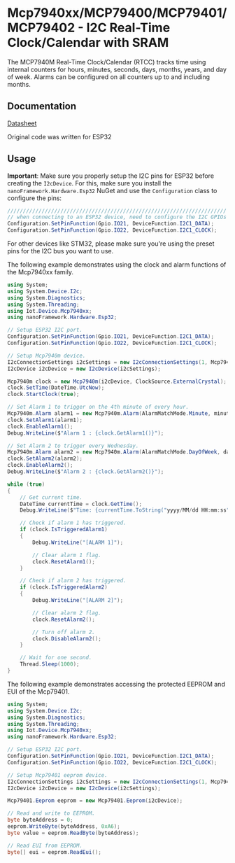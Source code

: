 # Mcp7940xx/MCP79400/MCP79401/MCP79402 - I2C Real-Time Clock/Calendar with SRAM

The MCP7940M Real-Time Clock/Calendar (RTCC) tracks time using internal counters for hours, minutes, seconds, days, months, years, and day of week. Alarms can be configured on all counters up to and including months.

## Documentation

[Datasheet](https://ww1.microchip.com/downloads/en/DeviceDoc/MCP7940M-Low-Cost%20I2C-RTCC-with-SRAM-20002292C.pdf)

Original code was written for ESP32

## Usage

**Important**: Make sure you properly setup the I2C pins for ESP32 before creating the `I2cDevice`. For this, make sure you install the `nanoFramework.Hardware.Esp32` NuGet and use the `Configuration` class to configure the pins:

```csharp
//////////////////////////////////////////////////////////////////////
// when connecting to an ESP32 device, need to configure the I2C GPIOs used for the bus.
Configuration.SetPinFunction(Gpio.IO21, DeviceFunction.I2C1_DATA);
Configuration.SetPinFunction(Gpio.IO22, DeviceFunction.I2C1_CLOCK);
```

For other devices like STM32, please make sure you're using the preset pins for the I2C bus you want to use.

The following example demonstrates using the clock and alarm functions of the Mcp7940xx family.

```csharp
using System;
using System.Device.I2c;
using System.Diagnostics;
using System.Threading;
using Iot.Device.Mcp7940xx;
using nanoFramework.Hardware.Esp32;

// Setup ESP32 I2C port.
Configuration.SetPinFunction(Gpio.IO21, DeviceFunction.I2C1_DATA);
Configuration.SetPinFunction(Gpio.IO22, DeviceFunction.I2C1_CLOCK);

// Setup Mcp7940m device. 
I2cConnectionSettings i2cSettings = new I2cConnectionSettings(1, Mcp7940m.DefaultI2cAddress);
I2cDevice i2cDevice = new I2cDevice(i2cSettings);

Mcp7940m clock = new Mcp7940m(i2cDevice, ClockSource.ExternalCrystal);
clock.SetTime(DateTime.UtcNow);
clock.StartClock(true);

// Set Alarm 1 to trigger on the 4th minute of every hour.
Mcp7940m.Alarm alarm1 = new Mcp7940m.Alarm(AlarmMatchMode.Minute, minute: 4);
clock.SetAlarm1(alarm1);
clock.EnableAlarm1();
Debug.WriteLine($"Alarm 1 : {clock.GetAlarm1()}");

// Set Alarm 2 to trigger every Wednesday.
Mcp7940m.Alarm alarm2 = new Mcp7940m.Alarm(AlarmMatchMode.DayOfWeek, dayOfWeek: DayOfWeek.Wednesday);
clock.SetAlarm2(alarm2);
clock.EnableAlarm2();
Debug.WriteLine($"Alarm 2 : {clock.GetAlarm2()}");

while (true)
{
    // Get current time.
    DateTime currentTime = clock.GetTime();
    Debug.WriteLine($"Time: {currentTime.ToString("yyyy/MM/dd HH:mm:ss")}");

    // Check if alarm 1 has triggered.
    if (clock.IsTriggeredAlarm1)
    {
        Debug.WriteLine("[ALARM 1]");

        // Clear alarm 1 flag.
        clock.ResetAlarm1();
    }

    // Check if alarm 2 has triggered.
    if (clock.IsTriggeredAlarm2)
    {
        Debug.WriteLine("[ALARM 2]");

        // Clear alarm 2 flag.
        clock.ResetAlarm2();

        // Turn off alarm 2.
        clock.DisableAlarm2();
    }

    // Wait for one second.
    Thread.Sleep(1000);
}
```

The following example demonstrates accessing the protected EEPROM and EUI of the Mcp79401.

```csharp
using System;
using System.Device.I2c;
using System.Diagnostics;
using System.Threading;
using Iot.Device.Mcp7940xx;
using nanoFramework.Hardware.Esp32;

// Setup ESP32 I2C port.
Configuration.SetPinFunction(Gpio.IO21, DeviceFunction.I2C1_DATA);
Configuration.SetPinFunction(Gpio.IO22, DeviceFunction.I2C1_CLOCK);

// Setup Mcp79401 eeprom device. 
I2cConnectionSettings i2cSettings = new I2cConnectionSettings(1, Mcp79401.Eeprom.DefaultI2cAddress);
I2cDevice i2cDevice = new I2cDevice(i2cSettings);

Mcp79401.Eeprom eeprom = new Mcp79401.Eeprom(i2cDevice);

// Read and write to EEPROM.
byte byteAddress = 0;
eeprom.WriteByte(byteAddress, 0xA6);
byte value = eeprom.ReadByte(byteAddress);

// Read EUI from EEPROM.
byte[] eui = eeprom.ReadEui();
```
